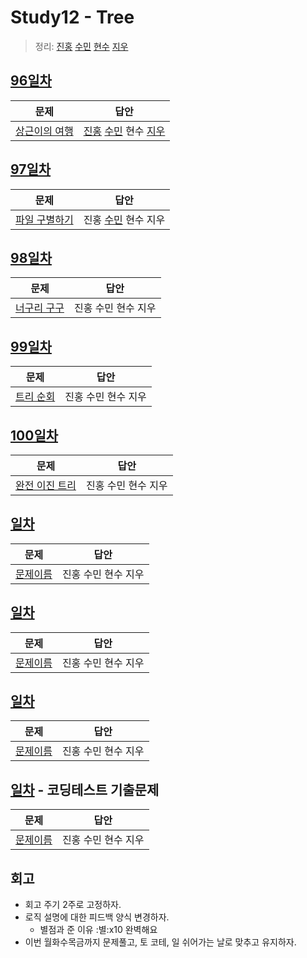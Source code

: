 # Study12 - Tree
> 정리: [진홍](self_study/kjh.md) [수민](self_study/ysm.md) [현수](self_study/hhs.md) [지우](self_study/sjw.md)

## [96일차](Day96)

| 문제                 | 답안                          |
| -------------------- |-----------------------------|
| [상근이의 여행](https://www.acmicpc.net/problem/9372) | [진홍](Day96/kjh.kt) [수민](Day96/ysm.cpp) 현수 [지우](Day96/sjw.md) |


## [97일차](Day97)

| 문제                 | 답안                |
| -------------------- | ------------------- |
| [파일 구별하기](https://www.acmicpc.net/problem/2371) | 진홍 [수민](Day97/ysmC.cpp) 현수 지우 |

## [98일차](Day98)

| 문제                 | 답안                |
| -------------------- | ------------------- |
| [너구리 구구](https://www.acmicpc.net/problem/18126) | 진홍 수민 현수 지우 |

## [99일차](Day99)

| 문제                 | 답안                |
| -------------------- | ------------------- |
| [트리 순회](https://www.acmicpc.net/problem/1991) | 진홍 수민 현수 지우 |

## [100일차](Day100)

| 문제                 | 답안                |
| -------------------- | ------------------- |
| [완전 이진 트리](https://www.acmicpc.net/problem/9934) | 진홍 수민 현수 지우 |

## [일차](Day)

| 문제                 | 답안                |
| -------------------- | ------------------- |
| [문제이름](문제링크) | 진홍 수민 현수 지우 |

## [일차](Day)

| 문제                 | 답안                |
| -------------------- | ------------------- |
| [문제이름](문제링크) | 진홍 수민 현수 지우 |

## [일차](Day)

| 문제                 | 답안                |
| -------------------- | ------------------- |
| [문제이름](문제링크) | 진홍 수민 현수 지우 |

## [일차](Day) - 코딩테스트 기출문제

| 문제                 | 답안                |
| -------------------- | ------------------- |
| [문제이름](문제링크) | 진홍 수민 현수 지우 |

## 회고

* 회고 주기 2주로 고정하자.
* 로직 설명에 대한 피드백 양식 변경하자.
    * 별점과 준 이유
       :별:️x10
       완벽해요
* 이번 월화수목금까지 문제풀고, 토 코테, 일 쉬어가는 날로 맞추고 유지하자.
